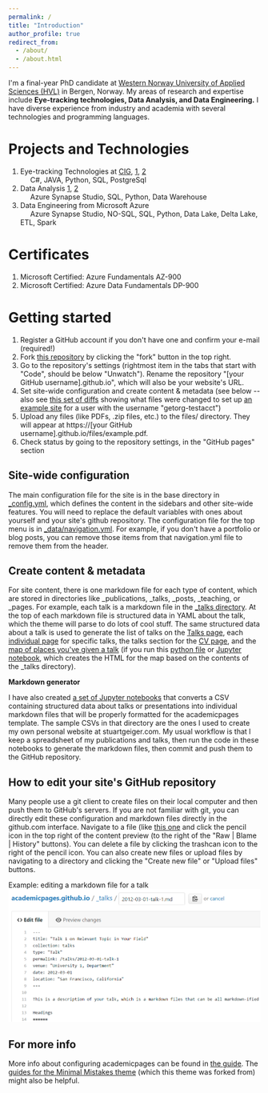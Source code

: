 ```yaml
---
permalink: /
title: "Introduction"
author_profile: true
redirect_from: 
  - /about/
  - /about.html
---
```


I'm a final-year PhD candidate at [Western Norway University of Applied Sciences (HVL)](https://hvl.no/en/) in Bergen, Norway. My areas of research and expertise include <b>Eye-tracking technologies, Data Analysis, and Data Engineering.</b> I have diverse experience from industry and academia with several technologies and programming languages.

Projects and Technologies
======
<ol>
  <li>Eye-tracking Technologies at <a href="https://www.hvl.no/prosjekt/2684246/">CIG</a>, <a href="https://www.mdpi.com/2078-2489/13/12/569">1</a>, <a href="https://ieeexplore.ieee.org/document/9280169">2</a>
   <br>
    <span style="margin-left: 20px;">
    <i class="fa-solid fa-c fa-xs"></i> C#, 
    <i class="fab fa-java fa-xs"></i> JAVA, 
    <i class="fab fa-python fa-xs"></i> Python, 
    <i class="fas fa-database fa-xs"></i> SQL, 
    <i class="fas fa-database fa-xs"></i> PostgreSql
  </span></li>
  <li>Data Analysis <a href="https://dl.acm.org/doi/10.1145/3588015.3589536">1</a>, <a href="https://github.com/MalikQasimAli/OlympicDataAnalysis">2</a>
  <br> <span style="margin-left: 20px;">
    <i class="fab fa-microsoft fa-xs"></i> Azure Synapse Studio,
    <i class="fas fa-database fa-xs"></i> SQL,
    <i class="fab fa-python fa-xs"></i> Python,
    <i class="fa-regular fa-warehouse fa-xs"></i> Data Warehouse
  </span></li>
  <li>Data Engineering from Microsoft Azure
  <br><span style="margin-left: 20px;">
  <i class="fa-brands fa-microsoft fa-xs"></i> Azure Synapse Studio,
  <i class="fas fa-database fa-xs"></i> NO-SQL,
  <i class="fas fa-database fa-xs"></i> SQL,
  <i class="fab fa-python fa-xs"></i> Python,
  <i class="fas fa-water fa-xs"></i> Data Lake,
  <i class="fas fa-lake fa-xs"></i> Delta Lake,
  <i class="fa-brands fa-connectdevelop fa-xs"></i> ETL,
  <i class="fas fa-fire fa-xs"></i> Spark
  </span> </li>
</ol>

<i class="fa-solid fa-certificate fa-lg"></i> Certificates
======
<ol>
<li> Microsoft Certified: Azure Fundamentals AZ-900</li>
<li> Microsoft Certified: Azure Data Fundamentals DP-900</li>
</ol>

Getting started
======
1. Register a GitHub account if you don't have one and confirm your e-mail (required!)
1. Fork [this repository](https://github.com/academicpages/academicpages.github.io) by clicking the "fork" button in the top right. 
1. Go to the repository's settings (rightmost item in the tabs that start with "Code", should be below "Unwatch"). Rename the repository "[your GitHub username].github.io", which will also be your website's URL.
1. Set site-wide configuration and create content & metadata (see below -- also see [this set of diffs](http://archive.is/3TPas) showing what files were changed to set up [an example site](https://getorg-testacct.github.io) for a user with the username "getorg-testacct")
1. Upload any files (like PDFs, .zip files, etc.) to the files/ directory. They will appear at https://[your GitHub username].github.io/files/example.pdf.  
1. Check status by going to the repository settings, in the "GitHub pages" section

Site-wide configuration
------
The main configuration file for the site is in the base directory in [_config.yml](https://github.com/academicpages/academicpages.github.io/blob/master/_config.yml), which defines the content in the sidebars and other site-wide features. You will need to replace the default variables with ones about yourself and your site's github repository. The configuration file for the top menu is in [_data/navigation.yml](https://github.com/academicpages/academicpages.github.io/blob/master/_data/navigation.yml). For example, if you don't have a portfolio or blog posts, you can remove those items from that navigation.yml file to remove them from the header. 

Create content & metadata
------
For site content, there is one markdown file for each type of content, which are stored in directories like _publications, _talks, _posts, _teaching, or _pages. For example, each talk is a markdown file in the [_talks directory](https://github.com/academicpages/academicpages.github.io/tree/master/_talks). At the top of each markdown file is structured data in YAML about the talk, which the theme will parse to do lots of cool stuff. The same structured data about a talk is used to generate the list of talks on the [Talks page](https://academicpages.github.io/talks), each [individual page](https://academicpages.github.io/talks/2012-03-01-talk-1) for specific talks, the talks section for the [CV page](https://academicpages.github.io/cv), and the [map of places you've given a talk](https://academicpages.github.io/talkmap.html) (if you run this [python file](https://github.com/academicpages/academicpages.github.io/blob/master/talkmap.py) or [Jupyter notebook](https://github.com/academicpages/academicpages.github.io/blob/master/talkmap.ipynb), which creates the HTML for the map based on the contents of the _talks directory).

**Markdown generator**

I have also created [a set of Jupyter notebooks](https://github.com/academicpages/academicpages.github.io/tree/master/markdown_generator
) that converts a CSV containing structured data about talks or presentations into individual markdown files that will be properly formatted for the academicpages template. The sample CSVs in that directory are the ones I used to create my own personal website at stuartgeiger.com. My usual workflow is that I keep a spreadsheet of my publications and talks, then run the code in these notebooks to generate the markdown files, then commit and push them to the GitHub repository.

How to edit your site's GitHub repository
------
Many people use a git client to create files on their local computer and then push them to GitHub's servers. If you are not familiar with git, you can directly edit these configuration and markdown files directly in the github.com interface. Navigate to a file (like [this one](https://github.com/academicpages/academicpages.github.io/blob/master/_talks/2012-03-01-talk-1.md) and click the pencil icon in the top right of the content preview (to the right of the "Raw | Blame | History" buttons). You can delete a file by clicking the trashcan icon to the right of the pencil icon. You can also create new files or upload files by navigating to a directory and clicking the "Create new file" or "Upload files" buttons. 

Example: editing a markdown file for a talk
![Editing a markdown file for a talk](/images/editing-talk.png)

For more info
------
More info about configuring academicpages can be found in [the guide](https://academicpages.github.io/markdown/). The [guides for the Minimal Mistakes theme](https://mmistakes.github.io/minimal-mistakes/docs/configuration/) (which this theme was forked from) might also be helpful.
